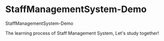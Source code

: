 # StaffManagementSystem-Demo

StaffManagementSystem-Demo

The learning process of Staff Management System, Let's study together!
